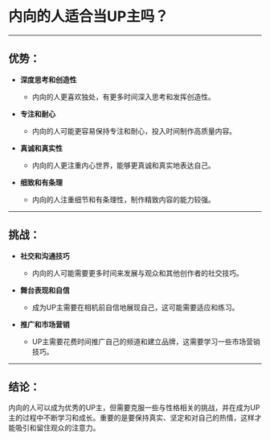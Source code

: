 # 内向的人适合当UP主吗？

---

## 优势：

- **深度思考和创造性**
  - 内向的人更喜欢独处，有更多时间深入思考和发挥创造性。

- **专注和耐心**
  - 内向的人可能更容易保持专注和耐心，投入时间制作高质量内容。

- **真诚和真实性**
  - 内向的人更注重内心世界，能够更真诚和真实地表达自己。

- **细致和有条理**
  - 内向的人注重细节和有条理性，制作精致内容的能力较强。

---

## 挑战：

- **社交和沟通技巧**
  - 内向的人可能需要更多时间来发展与观众和其他创作者的社交技巧。

- **舞台表现和自信**
  - 成为UP主需要在相机前自信地展现自己，这可能需要适应和练习。

- **推广和市场营销**
  - UP主需要花费时间推广自己的频道和建立品牌，这需要学习一些市场营销技巧。

---

## 结论：

内向的人可以成为优秀的UP主，但需要克服一些与性格相关的挑战，并在成为UP主的过程中不断学习和成长。重要的是要保持真实、坚定和对自己的热情，这样才能吸引和留住观众的注意力。
